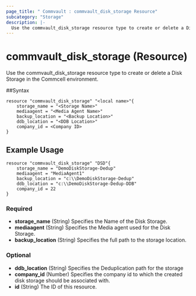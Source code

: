```yaml
---
page_title: " Commvault : commvault_disk_storage Resource"
subcategory: "Storage"
description: |-
  Use the commvault_disk_storage resource type to create or delete a Disk Storage in the Commcell environment.
---
```


# commvault_disk_storage (Resource)

Use the commvault_disk_storage resource type to create or delete a Disk Storage in the Commcell environment.


##Syntax
```
resource "commvault_disk_storage" "<local name>"{
	storage_name = "<Storage Name>"
	mediaagent = "<Media Agent Name>"
	backup_location = "<Backup Location>"
	ddb_location = "<DDB Location>"
	company_id = <Company ID>
}

```

## Example Usage
```
resource "commvault_disk_storage" "DSD"{
	storage_name = "DemoDiskStorage-Dedup"
	mediaagent = "MediaAgent1"
	backup_location = "c:\\DemoDiskStorage-Dedup"
	ddb_location = "c:\\DemoDiskStorage-Dedup-DDB"
	company_id = 22
}

```

### Required

- **storage_name** (String) Specifies the Name of the Disk Storage.
- **mediaagent** (String) Specifies the Media agent used for the Disk Storage.
- **backup_location** (String) Specifies the full path to the storage location.

### Optional

- **ddb_location** (String) Specifies the Deduplication path for the storage
- **company_id** (Number) Specifies the company id to which the created disk storage should be associated with.
- **id** (String) The ID of this resource.


